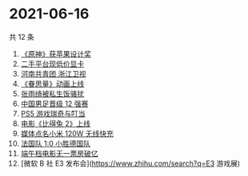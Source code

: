 # 2021-06-16

共 12 条

<!-- BEGIN -->
<!-- 最后更新时间 Wed Jun 16 2021 07:05:54 GMT+0800 (China Standard Time) -->

1. [《原神》获苹果设计奖](https://www.zhihu.com/search?q=原神)
2. [二手平台现低价显卡](https://www.zhihu.com/search?q=显卡)
3. [河南共青团 浙江卫视](https://www.zhihu.com/search?q=浙江卫视抄袭)
4. [《眷思量》动画上线](https://www.zhihu.com/search?q=眷思量)
5. [张雨绮被私生饭骚扰](https://www.zhihu.com/search?q=张雨绮)
6. [中国男足晋级 12 强赛](https://www.zhihu.com/search?q=中国男足)
7. [PS5 游戏瑞奇与叮当](https://www.zhihu.com/search?q=瑞奇与叮当)
8. [电影《比得兔 2》上线](https://www.zhihu.com/search?q=比得兔2)
9. [媒体点名小米 120W 无线快充](https://www.zhihu.com/search?q=小米快充)
10. [法国队 1:0 小胜德国队](https://www.zhihu.com/search?q=德法大战)
11. [端午档电影无一票房破亿](https://www.zhihu.com/search?q=端午档票房)
12. [微软 B 社 E3 发布会](https://www.zhihu.com/search?q=E3 游戏展)

<!-- END -->
